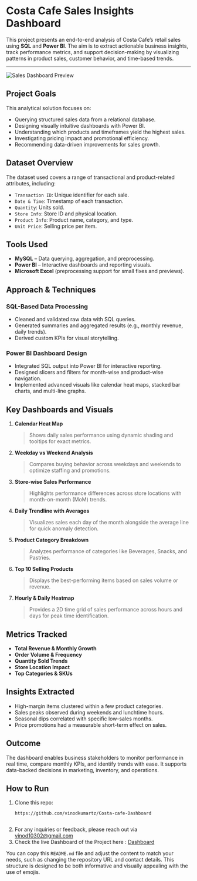 #  Costa Cafe Sales Insights Dashboard

This project presents an end-to-end analysis of Costa Cafe’s retail sales using **SQL** and **Power BI**. The aim is to extract actionable business insights, track performance metrics, and support decision-making by visualizing patterns in product sales, customer behavior, and time-based trends.

---

![Sales Dashboard Preview](https://github.com/user-attachments/assets/f560e52a-8c8a-4532-a6d7-a99cee217935)

##  Project Goals

This analytical solution focuses on:
-  Querying structured sales data from a relational database.
-  Designing visually intuitive dashboards with Power BI.
-  Understanding which products and timeframes yield the highest sales.
-  Investigating pricing impact and promotional efficiency.
-  Recommending data-driven improvements for sales growth.

##  Dataset Overview

The dataset used covers a range of transactional and product-related attributes, including:
- `Transaction ID`: Unique identifier for each sale.
- `Date & Time`: Timestamp of each transaction.
- `Quantity`: Units sold.
- `Store Info`: Store ID and physical location.
- `Product Info`: Product name, category, and type.
- `Unit Price`: Selling price per item.

##  Tools Used

- **MySQL** – Data querying, aggregation, and preprocessing.
- **Power BI** – Interactive dashboards and reporting visuals.
- **Microsoft Excel** (preprocessing support for small fixes and previews).

##  Approach & Techniques

###  SQL-Based Data Processing
- Cleaned and validated raw data with SQL queries.
- Generated summaries and aggregated results (e.g., monthly revenue, daily trends).
- Derived custom KPIs for visual storytelling.

###  Power BI Dashboard Design
- Integrated SQL output into Power BI for interactive reporting.
- Designed slicers and filters for month-wise and product-wise navigation.
- Implemented advanced visuals like calendar heat maps, stacked bar charts, and multi-line graphs.

##  Key Dashboards and Visuals

1. **Calendar Heat Map**  
   > Shows daily sales performance using dynamic shading and tooltips for exact metrics.

2. **Weekday vs Weekend Analysis**  
   > Compares buying behavior across weekdays and weekends to optimize staffing and promotions.

3. **Store-wise Sales Performance**  
   > Highlights performance differences across store locations with month-on-month (MoM) trends.

4. **Daily Trendline with Averages**  
   > Visualizes sales each day of the month alongside the average line for quick anomaly detection.

5. **Product Category Breakdown**  
   > Analyzes performance of categories like Beverages, Snacks, and Pastries.

6. **Top 10 Selling Products**  
   > Displays the best-performing items based on sales volume or revenue.

7. **Hourly & Daily Heatmap**  
   > Provides a 2D time grid of sales performance across hours and days for peak time identification.

##  Metrics Tracked

-  **Total Revenue & Monthly Growth**
-  **Order Volume & Frequency**
-  **Quantity Sold Trends**
-  **Store Location Impact**
-  **Top Categories & SKUs**

##  Insights Extracted

- High-margin items clustered within a few product categories.
- Sales peaks observed during weekends and lunchtime hours.
- Seasonal dips correlated with specific low-sales months.
- Price promotions had a measurable short-term effect on sales.

##  Outcome

The dashboard enables business stakeholders to monitor performance in real time, compare monthly KPIs, and identify trends with ease. It supports data-backed decisions in marketing, inventory, and operations.

##  How to Run

1. Clone this repo:
   ```
   https://github.com/vinodkumartz/Costa-cafe-Dashboard


2. For any inquiries or feedback, please reach out via vinod10302@gmail.com
3. Check the live Dashboard of the Project here : [Dashboard](https://app.powerbi.com/view?r=eyJrIjoiNGNjYTI3ZTktNWY2MC00NTBmLWJmNGMtZTdkNjljM2Y5NjkwIiwidCI6IjVlZjcxNzI0LWQxZTItNDBmMi04YjQ4LWIxMjQ4NDBmMTE1ZiJ9)
   


You can copy this `README.md` file and adjust the content to match your needs, such as changing the repository URL and contact details. This structure is designed to be both informative and visually appealing with the use of emojis.

